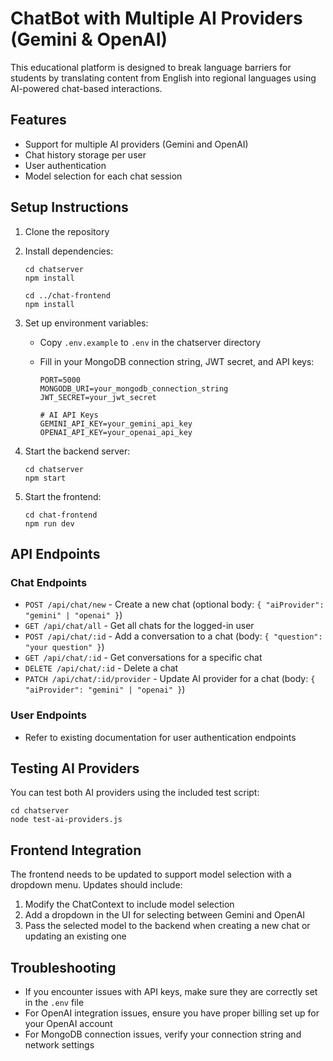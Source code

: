 # ChatBot with Multiple AI Providers (Gemini & OpenAI)

This educational platform is designed to break language barriers for students by translating content from English into regional languages using AI-powered chat-based interactions.

## Features

- Support for multiple AI providers (Gemini and OpenAI)
- Chat history storage per user
- User authentication
- Model selection for each chat session

## Setup Instructions

1. Clone the repository
2. Install dependencies:

   ```
   cd chatserver
   npm install

   cd ../chat-frontend
   npm install
   ```

3. Set up environment variables:

   - Copy `.env.example` to `.env` in the chatserver directory
   - Fill in your MongoDB connection string, JWT secret, and API keys:

     ```
     PORT=5000
     MONGODB_URI=your_mongodb_connection_string
     JWT_SECRET=your_jwt_secret

     # AI API Keys
     GEMINI_API_KEY=your_gemini_api_key
     OPENAI_API_KEY=your_openai_api_key
     ```

4. Start the backend server:

   ```
   cd chatserver
   npm start
   ```

5. Start the frontend:
   ```
   cd chat-frontend
   npm run dev
   ```

## API Endpoints

### Chat Endpoints

- `POST /api/chat/new` - Create a new chat (optional body: `{ "aiProvider": "gemini" | "openai" }`)
- `GET /api/chat/all` - Get all chats for the logged-in user
- `POST /api/chat/:id` - Add a conversation to a chat (body: `{ "question": "your question" }`)
- `GET /api/chat/:id` - Get conversations for a specific chat
- `DELETE /api/chat/:id` - Delete a chat
- `PATCH /api/chat/:id/provider` - Update AI provider for a chat (body: `{ "aiProvider": "gemini" | "openai" }`)

### User Endpoints

- Refer to existing documentation for user authentication endpoints

## Testing AI Providers

You can test both AI providers using the included test script:

```
cd chatserver
node test-ai-providers.js
```

## Frontend Integration

The frontend needs to be updated to support model selection with a dropdown menu. Updates should include:

1. Modify the ChatContext to include model selection
2. Add a dropdown in the UI for selecting between Gemini and OpenAI
3. Pass the selected model to the backend when creating a new chat or updating an existing one

## Troubleshooting

- If you encounter issues with API keys, make sure they are correctly set in the `.env` file
- For OpenAI integration issues, ensure you have proper billing set up for your OpenAI account
- For MongoDB connection issues, verify your connection string and network settings
